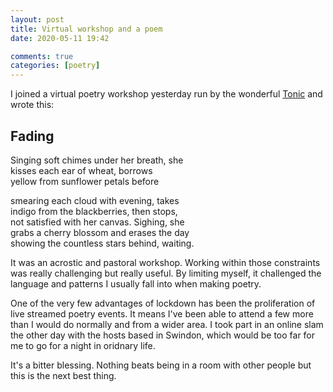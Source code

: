 ```yaml
---
layout: post
title: Virtual workshop and a poem
date: 2020-05-11 19:42

comments: true
categories: [poetry]
---
```

I joined a virtual poetry workshop yesterday run by the wonderful [Tonic](https://www.facebook.com/bristoltonic) and wrote this:
<!--more-->
## Fading

Singing soft chimes under her breath, she  
kisses each ear of wheat, borrows   
yellow from sunflower petals before   

smearing each cloud with evening, takes   
indigo from the blackberries, then stops,   
not satisfied with her canvas. Sighing, she  
grabs a cherry blossom and erases the day   
showing the countless stars behind, waiting.   

It was an acrostic and pastoral workshop. Working within those constraints was really challenging but really useful. By limiting myself, it challenged the language and patterns I usually fall into when making poetry.  

One of the very few advantages of lockdown has been the proliferation of live streamed poetry events. It means I've been able to attend a few more than I would do normally and from a wider area. I took part in an online slam the other day with the hosts based in Swindon, which would be too far for me to go for a night in oridnary life.

It's a bitter blessing. Nothing beats being in a room with other people but this is the next best thing.

